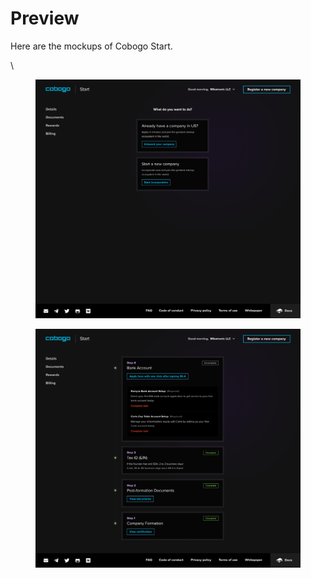 # Preview

Here are the mockups of Cobogo Start.

\


<figure><img src="../../../.gitbook/assets/Start - Home.png" alt=""><figcaption></figcaption></figure>

<figure><img src="../../../.gitbook/assets/Start - Timeline.png" alt=""><figcaption></figcaption></figure>



